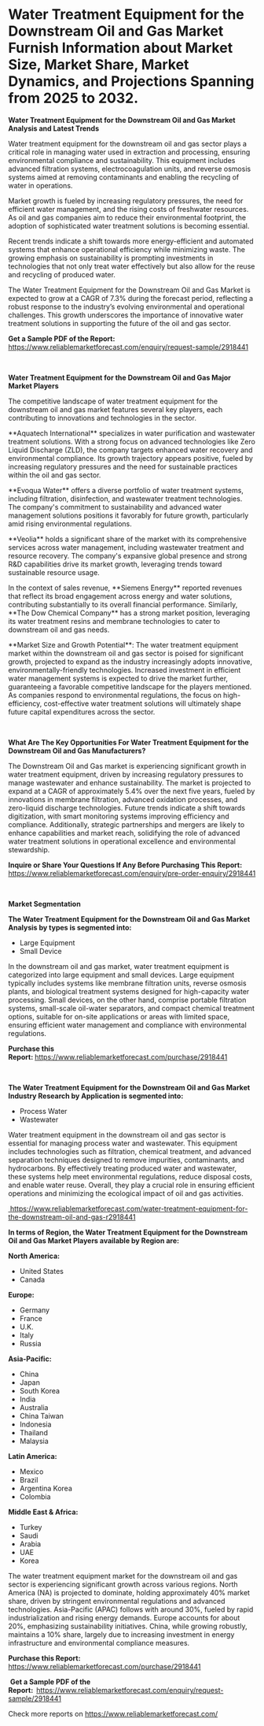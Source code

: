 <p><h1>Water Treatment Equipment for the Downstream Oil and Gas Market Furnish Information about Market Size, Market Share, Market Dynamics, and Projections Spanning from 2025 to 2032.</h1></p><p><strong>Water Treatment Equipment for the Downstream Oil and Gas Market Analysis and Latest Trends</strong></p>
<p><p>Water treatment equipment for the downstream oil and gas sector plays a critical role in managing water used in extraction and processing, ensuring environmental compliance and sustainability. This equipment includes advanced filtration systems, electrocoagulation units, and reverse osmosis systems aimed at removing contaminants and enabling the recycling of water in operations. </p><p>Market growth is fueled by increasing regulatory pressures, the need for efficient water management, and the rising costs of freshwater resources. As oil and gas companies aim to reduce their environmental footprint, the adoption of sophisticated water treatment solutions is becoming essential. </p><p>Recent trends indicate a shift towards more energy-efficient and automated systems that enhance operational efficiency while minimizing waste. The growing emphasis on sustainability is prompting investments in technologies that not only treat water effectively but also allow for the reuse and recycling of produced water. </p><p>The Water Treatment Equipment for the Downstream Oil and Gas Market is expected to grow at a CAGR of 7.3% during the forecast period, reflecting a robust response to the industry’s evolving environmental and operational challenges. This growth underscores the importance of innovative water treatment solutions in supporting the future of the oil and gas sector.</p></p>
<p><strong>Get a Sample PDF of the Report:&nbsp;</strong> <a href="https://www.reliablemarketforecast.com/enquiry/request-sample/2918441?utm_campaign=3071&utm_medium=2&utm_source=Github&utm_content=ia&utm_term=12032025&utm_id=water-treatment-equipment-for-the-downstream-oil-and-gas">https://www.reliablemarketforecast.com/enquiry/request-sample/2918441</a></p>
<p>&nbsp;</p>
<p><strong>Water Treatment Equipment for the Downstream Oil and Gas Major Market Players</strong></p>
<p><p>The competitive landscape of water treatment equipment for the downstream oil and gas market features several key players, each contributing to innovations and technologies in the sector. </p><p>**Aquatech International** specializes in water purification and wastewater treatment solutions. With a strong focus on advanced technologies like Zero Liquid Discharge (ZLD), the company targets enhanced water recovery and environmental compliance. Its growth trajectory appears positive, fueled by increasing regulatory pressures and the need for sustainable practices within the oil and gas sector. </p><p>**Evoqua Water** offers a diverse portfolio of water treatment systems, including filtration, disinfection, and wastewater treatment technologies. The company's commitment to sustainability and advanced water management solutions positions it favorably for future growth, particularly amid rising environmental regulations.</p><p>**Veolia** holds a significant share of the market with its comprehensive services across water management, including wastewater treatment and resource recovery. The company's expansive global presence and strong R&D capabilities drive its market growth, leveraging trends toward sustainable resource usage.</p><p>In the context of sales revenue, **Siemens Energy** reported revenues that reflect its broad engagement across energy and water solutions, contributing substantially to its overall financial performance. Similarly, **The Dow Chemical Company** has a strong market position, leveraging its water treatment resins and membrane technologies to cater to downstream oil and gas needs.</p><p>**Market Size and Growth Potential**: The water treatment equipment market within the downstream oil and gas sector is poised for significant growth, projected to expand as the industry increasingly adopts innovative, environmentally-friendly technologies. Increased investment in efficient water management systems is expected to drive the market further, guaranteeing a favorable competitive landscape for the players mentioned. As companies respond to environmental regulations, the focus on high-efficiency, cost-effective water treatment solutions will ultimately shape future capital expenditures across the sector.</p></p>
<p>&nbsp;</p>
<p><strong>What Are The Key Opportunities For Water Treatment Equipment for the Downstream Oil and Gas Manufacturers?</strong></p>
<p><p>The Downstream Oil and Gas market is experiencing significant growth in water treatment equipment, driven by increasing regulatory pressures to manage wastewater and enhance sustainability. The market is projected to expand at a CAGR of approximately 5.4% over the next five years, fueled by innovations in membrane filtration, advanced oxidation processes, and zero-liquid discharge technologies. Future trends indicate a shift towards digitization, with smart monitoring systems improving efficiency and compliance. Additionally, strategic partnerships and mergers are likely to enhance capabilities and market reach, solidifying the role of advanced water treatment solutions in operational excellence and environmental stewardship.</p></p>
<p><strong>Inquire or Share Your Questions If Any Before Purchasing This Report:</strong> <a href="https://www.reliablemarketforecast.com/enquiry/pre-order-enquiry/2918441?utm_campaign=3071&utm_medium=2&utm_source=Github&utm_content=ia&utm_term=12032025&utm_id=water-treatment-equipment-for-the-downstream-oil-and-gas">https://www.reliablemarketforecast.com/enquiry/pre-order-enquiry/2918441</a></p>
<p>&nbsp;</p>
<p><strong>Market Segmentation</strong></p>
<p><strong>The Water Treatment Equipment for the Downstream Oil and Gas Market Analysis by types is segmented into:</strong></p>
<p><ul><li>Large Equipment</li><li>Small Device</li></ul></p>
<p><p>In the downstream oil and gas market, water treatment equipment is categorized into large equipment and small devices. Large equipment typically includes systems like membrane filtration units, reverse osmosis plants, and biological treatment systems designed for high-capacity water processing. Small devices, on the other hand, comprise portable filtration systems, small-scale oil-water separators, and compact chemical treatment options, suitable for on-site applications or areas with limited space, ensuring efficient water management and compliance with environmental regulations.</p></p>
<p><strong>Purchase this Report:&nbsp;</strong><a href="https://www.reliablemarketforecast.com/purchase/2918441?utm_campaign=3071&utm_medium=2&utm_source=Github&utm_content=ia&utm_term=12032025&utm_id=water-treatment-equipment-for-the-downstream-oil-and-gas">https://www.reliablemarketforecast.com/purchase/2918441</a></p>
<p>&nbsp;</p>
<p><strong>The Water Treatment Equipment for the Downstream Oil and Gas Market Industry Research by Application is segmented into:</strong></p>
<p><ul><li>Process Water</li><li>Wastewater</li></ul></p>
<p><p>Water treatment equipment in the downstream oil and gas sector is essential for managing process water and wastewater. This equipment includes technologies such as filtration, chemical treatment, and advanced separation techniques designed to remove impurities, contaminants, and hydrocarbons. By effectively treating produced water and wastewater, these systems help meet environmental regulations, reduce disposal costs, and enable water reuse. Overall, they play a crucial role in ensuring efficient operations and minimizing the ecological impact of oil and gas activities.</p></p>
<p><a href="https://www.reliablemarketforecast.com/water-treatment-equipment-for-the-downstream-oil-and-gas-r2918441?utm_campaign=3071&utm_medium=2&utm_source=Github&utm_content=ia&utm_term=12032025&utm_id=water-treatment-equipment-for-the-downstream-oil-and-gas">&nbsp;https://www.reliablemarketforecast.com/water-treatment-equipment-for-the-downstream-oil-and-gas-r2918441</a></p>
<p><strong>In terms of Region, the Water Treatment Equipment for the Downstream Oil and Gas Market Players available by Region are:</strong></p>
<p>
    <p> <strong> North America: </strong>
        <ul>
            <li>United States</li>
            <li>Canada</li>
        </ul>
        </p> 
    <p> <strong> Europe: </strong>
        <ul>
            <li>Germany</li>
            <li>France</li>
            <li>U.K.</li>
            <li>Italy</li>
            <li>Russia</li>
        </ul>
        </p> 
    <p> <strong> Asia-Pacific: </strong>
        <ul>
            <li>China</li>
            <li>Japan</li>
            <li>South Korea</li>
            <li>India</li>
            <li>Australia</li>
            <li>China Taiwan</li>
            <li>Indonesia</li>
            <li>Thailand</li>
            <li>Malaysia</li>
        </ul>
        </p> 
    <p> <strong> Latin America: </strong>
        <ul>
            <li>Mexico</li>
            <li>Brazil</li>
            <li>Argentina Korea</li>
            <li>Colombia</li>
        </ul>
        </p> 
    <p> <strong> Middle East & Africa: </strong>
        <ul>
            <li>Turkey</li>
            <li>Saudi</li>
            <li>Arabia</li>
            <li>UAE</li>
            <li>Korea</li>
        </ul>
    </p>
    </p>
<p><p>The water treatment equipment market for the downstream oil and gas sector is experiencing significant growth across various regions. North America (NA) is projected to dominate, holding approximately 40% market share, driven by stringent environmental regulations and advanced technologies. Asia-Pacific (APAC) follows with around 30%, fueled by rapid industrialization and rising energy demands. Europe accounts for about 20%, emphasizing sustainability initiatives. China, while growing robustly, maintains a 10% share, largely due to increasing investment in energy infrastructure and environmental compliance measures.</p></p>
<p><strong>Purchase this Report: </strong><a href="https://www.reliablemarketforecast.com/purchase/2918441?utm_campaign=3071&utm_medium=2&utm_source=Github&utm_content=ia&utm_term=12032025&utm_id=water-treatment-equipment-for-the-downstream-oil-and-gas">https://www.reliablemarketforecast.com/purchase/2918441</a></p>
<p>&nbsp;<strong>Get a Sample PDF of the Report:&nbsp;&nbsp;</strong><a href="https://www.reliablemarketforecast.com/enquiry/request-sample/2918441?utm_campaign=3071&utm_medium=2&utm_source=Github&utm_content=ia&utm_term=12032025&utm_id=water-treatment-equipment-for-the-downstream-oil-and-gas">https://www.reliablemarketforecast.com/enquiry/request-sample/2918441</a></p>
<p><strong></strong></p>
<p>Check more reports on <a href="https://www.reliablemarketforecast.com/?utm_campaign=3071&utm_medium=2&utm_source=Github&utm_content=ia&utm_term=12032025&utm_id=water-treatment-equipment-for-the-downstream-oil-and-gas">https://www.reliablemarketforecast.com/</a></p>